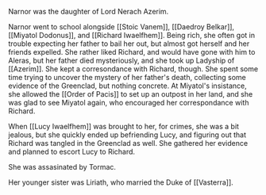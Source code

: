Narnor was the daughter of Lord Nerach Azerim. 

Narnor went to school alongside [[Stoic Vanem]], [[Daedroy Belkar]], [[Miyatol Dodonus]], and [[Richard Iwaelfhem]]. Being rich, she often got in trouble expecting her father to bail her out, but almost got herself and her friends expelled. She rather liked Richard, and would have gone with him to Aleras, but her father died mysteriously, and she took up Ladyship of [[Azerim]]. She kept a corresondance with Richard, though. She spent some time trying to uncover the mystery of her father's death, collecting some evidence of the Greenclad, but nothing concrete. At Miyatol's insistance, she allowed the [[Order of Pacis]] to set up an outpost in her land, and she was glad to see Miyatol again, who encouraged her correspondance with Richard.

When [[Lucy Iwaelfhem]] was brought to her, for crimes, she was a bit jealous, but she quickly ended up befriending Lucy, and figuring out that Richard was tangled in the Greenclad as well. She gathered her evidence and planned to escort Lucy to Richard. 

She was assasinated by Tormac.

Her younger sister was Liriath, who married the Duke of [[Vasterra]].